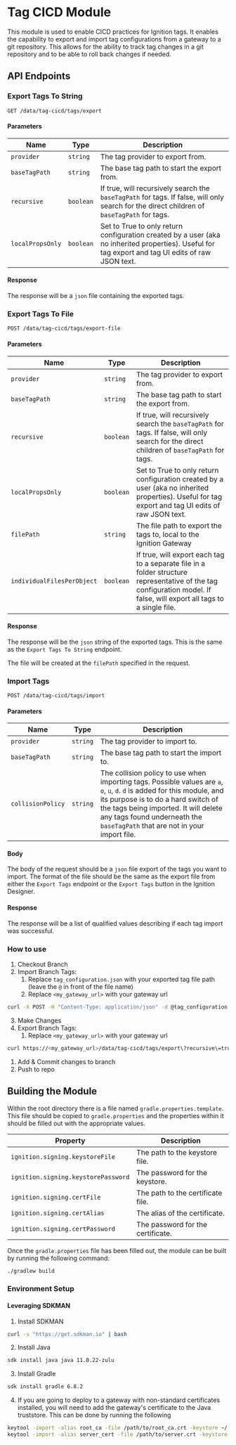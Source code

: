 # Tag CICD Module

This module is used to enable CICD practices for Ignition tags. It enables the capability to export and import tag configurations from a gateway to a git repository. This allows for the ability to track tag changes in a git repository and to be able to roll back changes if needed.

## API Endpoints

### Export Tags To String

`GET /data/tag-cicd/tags/export`

#### Parameters

| Name | Type | Description |
| ---- | ---- | ----------- |
| `provider` | `string` | The tag provider to export from. |
| `baseTagPath` | `string` | The base tag path to start the export from. |
| `recursive` | `boolean` | If true, will recursively search the `baseTagPath` for tags. If false, will only search for the direct children of `baseTagPath` for tags. |
| `localPropsOnly` | `boolean` | Set to True to only return configuration created by a user (aka no inherited properties). Useful for tag export and tag UI edits of raw JSON text. |

#### Response

The response will be a `json` file containing the exported tags.

### Export Tags To File

`POST /data/tag-cicd/tags/export-file`

#### Parameters

| Name | Type | Description |
| ---- | ---- | ----------- |
| `provider` | `string` | The tag provider to export from. |
| `baseTagPath` | `string` | The base tag path to start the export from. |
| `recursive` | `boolean` | If true, will recursively search the `baseTagPath` for tags. If false, will only search for the direct children of `baseTagPath` for tags. |
| `localPropsOnly` | `boolean` | Set to True to only return configuration created by a user (aka no inherited properties). Useful for tag export and tag UI edits of raw JSON text. |
| `filePath` | `string` | The file path to export the tags to, local to the Ignition Gateway |
| `individualFilesPerObject` | `boolean` | If true, will export each tag to a separate file in a folder structure representative of the tag configuration model. If false, will export all tags to a single file. |

#### Response

The response will be the `json` string of the exported tags. This is the same as the `Export Tags To String` endpoint.

The file will be created at the `filePath` specified in the request.

### Import Tags

`POST /data/tag-cicd/tags/import`

#### Parameters

| Name | Type | Description |
| ---- | ---- | ----------- |
| `provider` | `string` | The tag provider to import to. |
| `baseTagPath` | `string` | The base tag path to start the import to. |
| `collisionPolicy` | `string` | The collision policy to use when importing tags. Possible values are `a`, `o`, `u`, `d`. `d` is added for this module, and its purpose is to do a hard switch of the tags being imported. It will delete any tags found underneath the `baseTagPath` that are not in your import file. |

#### Body

The body of the request should be a `json` file export of the tags you want to import. The format of the file should be the same as the export file from either the `Export Tags` endpoint or the `Export Tags` button in the Ignition Designer.

#### Response

The response will be a list of qualified values describing if each tag import was successful.

### How to use

1. Checkout Branch
2. Import Branch Tags:
   1. Replace `tag_configuration.json` with your exported tag file path (leave the `@` in front of the file name)
   2. Replace `<my_gateway_url>` with your gateway url

```sh
curl -X POST -H "Content-Type: application/json" -d @tag_configuration.json https://<my_gateway_url>/data/tag-cicd/tags/import\?collisionPolicy\=d
```

3. Make Changes
4. Export Branch Tags:
   1. Replace `<my_gateway_url>` with your gateway url

```sh
curl https://<my_gateway_url>/data/tag-cicd/tags/export\?recursive\=true -o tag_configuration.json
```
1. Add & Commit changes to branch
2. Push to repo

## Building the Module

Within the root directory there is a file named `gradle.properties.template`. This file should be copied to `gradle.properties` and the properties within it should be filled out with the appropriate values.

| Property | Description |
| -------- | ----------- |
| `ignition.signing.keystoreFile` | The path to the keystore file. |
| `ignition.signing.keystorePassword` | The password for the keystore. |
| `ignition.signing.certFile` | The path to the certificate file. |
| `ignition.signing.certAlias` | The alias of the certificate. |
| `ignition.signing.certPassword` | The password for the certificate. |

Once the `gradle.properties` file has been filled out, the module can be built by running the following command:

```sh
./gradlew build
```

### Environment Setup

#### Leveraging SDKMAN

1. Install SDKMAN

```sh
curl -s "https://get.sdkman.io" | bash
```

2. Install Java

```sh
sdk install java java 11.0.22-zulu
```

3. Install Gradle

```sh
sdk install gradle 6.8.2
```

4. If you are going to deploy to a gateway with non-standard certificates installed, you will need to add the gateway's certificate to the Java truststore. This can be done by running the following

```sh
keytool -import -alias root_ca -file /path/to/root_ca.crt -keystore ~/.sdkman/candidates/java/current/lib/security/cacertss -storepass changeit
keytool -import -alias server_cert -file /path/to/server.crt -keystore ~/.sdkman/candidates/java/current/lib/security/cacertss -storepass changeit
```